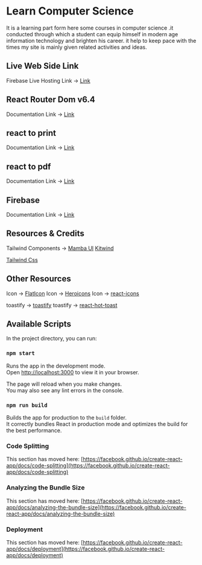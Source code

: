 
#  Learn Computer Science

It is a learning part form here some courses in computer science .it conducted through which a student can equip himself in modern age information technology and brighten his career. it help to keep pace with the times my site is mainly given related activities and ideas.


## Live Web Side Link
Firebase Live Hosting Link -> [Link](https://learn-computer-science-70d7b.web.app/)



## React Router Dom v6.4 
Documentation Link -> [Link](https://reactrouter.com/en/main/start/overview)
## react to print
Documentation Link -> [Link](https://www.npmjs.com/package/react-to-print)
## react to pdf
Documentation Link -> [Link](https://www.npmjs.com/package/react-to-pdf)
## Firebase
Documentation Link -> [Link](https://firebase.google.com/)

## Resources & Credits
Tailwind Components -> 
[Mamba UI](https://www.mambaui.com/)
[Kitwind](https://kitwind.io/products/kometa/components)

[Tailwind Css](https://tailwindcss.com/)

## Other Resources
Icon -> [FlatIcon](https://www.flaticon.com/)
Icon -> [Heroicons](https://heroicons.com/)
Icon -> [react-icons](https://react-icons.github.io/react-icons)

toastify -> [toastify](https://www.npmjs.com/package/react-toastify)
toastify -> [react-hot-toast](https://react-hot-toast.com/)




## Available Scripts

In the project directory, you can run:

### `npm start`

Runs the app in the development mode.\
Open [http://localhost:3000](http://localhost:3000) to view it in your browser.

The page will reload when you make changes.\
You may also see any lint errors in the console.
### `npm run build`

Builds the app for production to the `build` folder.\
It correctly bundles React in production mode and optimizes the build for the best performance.

### Code Splitting

This section has moved here: [https://facebook.github.io/create-react-app/docs/code-splitting](https://facebook.github.io/create-react-app/docs/code-splitting)

### Analyzing the Bundle Size

This section has moved here: [https://facebook.github.io/create-react-app/docs/analyzing-the-bundle-size](https://facebook.github.io/create-react-app/docs/analyzing-the-bundle-size)

### Deployment

This section has moved here: [https://facebook.github.io/create-react-app/docs/deployment](https://facebook.github.io/create-react-app/docs/deployment)













